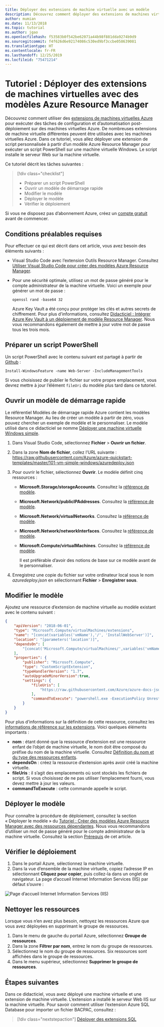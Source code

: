 ```yaml
---
title: Déployer des extensions de machine virtuelle avec un modèle
description: Découvrez comment déployer des extensions de machines virtuelles avec des modèles Azure Resource Manager
author: mumian
ms.date: 11/13/2018
ms.topic: tutorial
ms.author: jgao
ms.openlocfilehash: f53583b0f542be62071a44b98f881dda9274b9d9
ms.sourcegitcommit: f4f626d6e92174086c530ed9bf3ccbe058639081
ms.translationtype: HT
ms.contentlocale: fr-FR
ms.lasthandoff: 12/25/2019
ms.locfileid: "75471214"
---
```

# <a name="tutorial-deploy-virtual-machine-extensions-with-azure-resource-manager-templates"></a>Tutoriel : Déployer des extensions de machines virtuelles avec des modèles Azure Resource Manager

Découvrez comment utiliser des [extensions de machines virtuelles Azure](../../virtual-machines/extensions/features-windows.md) pour exécuter des tâches de configuration et d’automatisation post-déploiement sur des machines virtuelles Azure. De nombreuses extensions de machine virtuelle différentes peuvent être utilisées avec les machines virtuelles Azure. Dans ce tutoriel, vous allez déployer une extension de script personnalisée à partir d’un modèle Azure Resource Manager pour exécuter un script PowerShell sur une machine virtuelle Windows.  Le script installe le serveur Web sur la machine virtuelle.

Ce tutoriel décrit les tâches suivantes :

> [!div class="checklist"]
> * Préparer un script PowerShell
> * Ouvrir un modèle de démarrage rapide
> * Modifier le modèle
> * Déployer le modèle
> * Vérifier le déploiement

Si vous ne disposez pas d’abonnement Azure, créez un [compte gratuit](https://azure.microsoft.com/free/) avant de commencer.

## <a name="prerequisites"></a>Conditions préalables requises

Pour effectuer ce qui est décrit dans cet article, vous avez besoin des éléments suivants :

* Visual Studio Code avec l’extension Outils Resource Manager. Consultez [Utiliser Visual Studio Code pour créer des modèles Azure Resource Manager](use-vs-code-to-create-template.md).
* Pour une sécurité optimale, utilisez un mot de passe généré pour le compte administrateur de la machine virtuelle. Voici un exemple pour générer un mot de passe :

    ```azurecli-interactive
    openssl rand -base64 32
    ```

    Azure Key Vault a été conçu pour protéger les clés et autres secrets de chiffrement. Pour plus d’informations, consultez [Didacticiel : Intégrer Azure Key Vault à un déploiement de modèle Resource Manager](./template-tutorial-use-key-vault.md). Nous vous recommandons également de mettre à jour votre mot de passe tous les trois mois.

## <a name="prepare-a-powershell-script"></a>Préparer un script PowerShell

Un script PowerShell avec le contenu suivant est partagé à partir de [Github](https://raw.githubusercontent.com/Azure/azure-docs-json-samples/master/tutorial-vm-extension/installWebServer.ps1) :

```azurepowershell
Install-WindowsFeature -name Web-Server -IncludeManagementTools
```

Si vous choisissez de publier le fichier sur votre propre emplacement, vous devrez mettre à jour l’élément `fileUri` du modèle plus tard dans ce tutoriel.

## <a name="open-a-quickstart-template"></a>Ouvrir un modèle de démarrage rapide

Le référentiel Modèles de démarrage rapide Azure contient les modèles Resource Manager. Au lieu de créer un modèle à partir de zéro, vous pouvez chercher un exemple de modèle et le personnaliser. Le modèle utilisé dans ce didacticiel se nomme [Déployer une machine virtuelle Windows simple](https://azure.microsoft.com/resources/templates/101-vm-simple-windows/).

1. Dans Visual Studio Code, sélectionnez **Fichier** > **Ouvrir un fichier**.
1. Dans la zone **Nom de fichier**, collez l’URL suivante : https://raw.githubusercontent.com/Azure/azure-quickstart-templates/master/101-vm-simple-windows/azuredeploy.json

1. Pour ouvrir le fichier, sélectionnez **Ouvrir**.
    Le modèle définit cinq ressources :

   * **Microsoft.Storage/storageAccounts**. Consultez la [référence de modèle](https://docs.microsoft.com/azure/templates/Microsoft.Storage/storageAccounts).
   * **Microsoft.Network/publicIPAddresses**. Consultez la [référence de modèle](https://docs.microsoft.com/azure/templates/microsoft.network/publicipaddresses).
   * **Microsoft.Network/virtualNetworks**. Consultez la [référence de modèle](https://docs.microsoft.com/azure/templates/microsoft.network/virtualnetworks).
   * **Microsoft.Network/networkInterfaces**. Consultez la [référence de modèle](https://docs.microsoft.com/azure/templates/microsoft.network/networkinterfaces).
   * **Microsoft.Compute/virtualMachines**. Consultez la [référence de modèle](https://docs.microsoft.com/azure/templates/microsoft.compute/virtualmachines).

     Il est préférable d’avoir des notions de base sur ce modèle avant de le personnaliser.

1. Enregistrez une copie du fichier sur votre ordinateur local sous le nom *azuredeploy.json* en sélectionnant **Fichier** > **Enregistrer sous**.

## <a name="edit-the-template"></a>Modifier le modèle

Ajoutez une ressource d’extension de machine virtuelle au modèle existant avec le contenu suivant :

```json
{
    "apiVersion": "2018-06-01",
    "type": "Microsoft.Compute/virtualMachines/extensions",
    "name": "[concat(variables('vmName'),'/', 'InstallWebServer')]",
    "location": "[parameters('location')]",
    "dependsOn": [
        "[concat('Microsoft.Compute/virtualMachines/',variables('vmName'))]"
    ],
    "properties": {
        "publisher": "Microsoft.Compute",
        "type": "CustomScriptExtension",
        "typeHandlerVersion": "1.7",
        "autoUpgradeMinorVersion":true,
        "settings": {
            "fileUris": [
                "https://raw.githubusercontent.com/Azure/azure-docs-json-samples/master/tutorial-vm-extension/installWebServer.ps1"
            ],
            "commandToExecute": "powershell.exe -ExecutionPolicy Unrestricted -File installWebServer.ps1"
        }
    }
}
```

Pour plus d’informations sur la définition de cette ressource, consultez les [informations de référence sur les extensions](https://docs.microsoft.com/azure/templates/microsoft.compute/virtualmachines/extensions). Voici quelques éléments importants :

* **nom** : étant donné que la ressource d’extension est une ressource enfant de l’objet de machine virtuelle, le nom doit être composé du préfixe du nom de la machine virtuelle. Consultez [Définition du nom et du type des ressources enfants](child-resource-name-type.md).
* **dependsOn** : créez la ressource d’extension après avoir créé la machine virtuelle.
* **fileUris** : il s’agit des emplacements où sont stockés les fichiers de script. Si vous choisissez de ne pas utiliser l’emplacement fourni, vous devez mettre à jour les valeurs.
* **commandToExecute** : cette commande appelle le script.

## <a name="deploy-the-template"></a>Déployer le modèle

Pour connaître la procédure de déploiement, consultez la section « Déployer le modèle » du [Tutoriel : Créer des modèles Azure Resource Manager avec des ressources dépendantes](./template-tutorial-create-templates-with-dependent-resources.md#deploy-the-template). Nous vous recommandons d’utiliser un mot de passe généré pour le compte administrateur de la machine virtuelle. Consultez la section [Prérequis](#prerequisites) de cet article.

## <a name="verify-the-deployment"></a>Vérifier le déploiement

1. Dans le portail Azure, sélectionnez la machine virtuelle.
1. Dans la vue d’ensemble de la machine virtuelle, copiez l’adresse IP en sélectionnant **Cliquez pour copier**, puis collez-la dans un onglet de navigateur. La page d’accueil Internet Information Services (IIS) par défaut s’ouvre :

![Page d’accueil Internet Information Services (IIS)](./media/template-tutorial-deploy-vm-extensions/resource-manager-template-deploy-extensions-customer-script-web-server.png)

## <a name="clean-up-resources"></a>Nettoyer les ressources

Lorsque vous n’en avez plus besoin, nettoyez les ressources Azure que vous avez déployées en supprimant le groupe de ressources.

1. Dans le menu de gauche du portail Azure, sélectionnez **Groupe de ressources**.
2. Dans la zone **Filtrer par nom**, entrez le nom du groupe de ressources.
3. Sélectionnez le nom du groupe de ressources.
    Six ressources sont affichées dans le groupe de ressources.
4. Dans le menu supérieur, sélectionnez **Supprimer le groupe de ressources**.

## <a name="next-steps"></a>Étapes suivantes

Dans ce didacticiel, vous avez déployé une machine virtuelle et une extension de machine virtuelle. L’extension a installé le serveur Web IIS sur la machine virtuelle. Pour savoir comment utiliser l’extension Azure SQL Database pour importer un fichier BACPAC, consultez :

> [!div class="nextstepaction"]
> [Déployer des extensions SQL](./template-tutorial-deploy-sql-extensions-bacpac.md)
